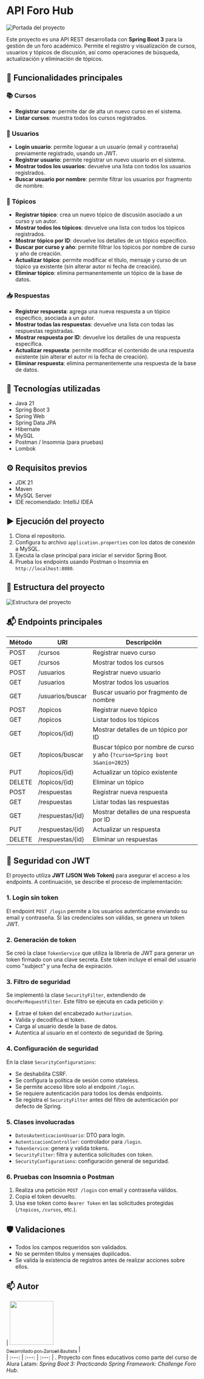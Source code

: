 # API Foro Hub
![Portada del proyecto](imagenes/portada.png)

Este proyecto es una API REST desarrollada con **Spring Boot 3** para la gestión de un foro académico. Permite el registro y visualización de cursos, usuarios y tópicos de discusión, así como operaciones de búsqueda, actualización y eliminación de tópicos.

## 📌 Funcionalidades principales

### 📚 Cursos
- **Registrar curso**: permite dar de alta un nuevo curso en el sistema.
- **Listar cursos**: muestra todos los cursos registrados.

### 👤 Usuarios
- **Login usuario**: permite loguear a un usuario (email y contraseña) previamente registrado, usando un JWT.
- **Registrar usuario**: permite registrar un nuevo usuario en el sistema.
- **Mostrar todos los usuarios**: devuelve una lista con todos los usuarios registrados.
- **Buscar usuario por nombre**: permite filtrar los usuarios por fragmento de nombre.

### 💬 Tópicos
- **Registrar tópico**: crea un nuevo tópico de discusión asociado a un curso y un autor.
- **Mostrar todos los tópicos**: devuelve una lista con todos los tópicos registrados.
- **Mostrar tópico por ID**: devuelve los detalles de un tópico específico.
- **Buscar por curso y año**: permite filtrar los tópicos por nombre de curso y año de creación.
- **Actualizar tópico**: permite modificar el título, mensaje y curso de un tópico ya existente (sin alterar autor ni fecha de creación).
- **Eliminar tópico**: elimina permanentemente un tópico de la base de datos.

### 📥 Respuestas
- **Registrar respuesta**: agrega una nueva respuesta a un tópico específico, asociada a un autor.
- **Mostrar todas las respuestas**: devuelve una lista con todas las respuestas registradas.
- **Mostrar respuesta por ID**: devuelve los detalles de una respuesta específica.
- **Actualizar respuesta**: permite modificar el contenido de una respuesta existente (sin alterar el autor ni la fecha de creación).
- **Eliminar respuesta**: elimina permanentemente una respuesta de la base de datos.


## 🚀 Tecnologías utilizadas
- Java 21
- Spring Boot 3
- Spring Web
- Spring Data JPA
- Hibernate
- MySQL
- Postman / Insomnia (para pruebas)
- Lombok

## ⚙️ Requisitos previos
- JDK 21
- Maven
- MySQL Server
- IDE recomendado: IntelliJ IDEA

## ▶️ Ejecución del proyecto
1. Clona el repositorio.
2. Configura tu archivo `application.properties` con los datos de conexión a MySQL.
3. Ejecuta la clase principal para iniciar el servidor Spring Boot.
4. Prueba los endpoints usando Postman o Insomnia en `http://localhost:8080`.

## 📄 Estructura del proyecto
![Estructura del proyecto](imagenes/estructura%20del%20proyecto.png)

## 📬 Endpoints principales

| Método | URI                          | Descripción                                                                |
|--------|------------------------------|----------------------------------------------------------------------------|
| POST   | /cursos                      | Registrar nuevo curso                                                      |
| GET    | /cursos                      | Mostrar todos los cursos                                                   |
| POST   | /usuarios                    | Registrar nuevo usuario                                                    |
| GET    | /usuarios                    | Mostrar todos los usuarios                                                 |
| GET    | /usuarios/buscar             | Buscar usuario por fragmento de nombre                                     |
| POST   | /topicos                     | Registrar nuevo tópico                                                     |
| GET    | /topicos                     | Listar todos los tópicos                                                   |
| GET    | /topicos/{id}                | Mostrar detalles de un tópico por ID                                       |
| GET    | /topicos/buscar              | Buscar tópico por nombre de curso y año (`?curso=Spring boot 3&anio=2025`) |
| PUT    | /topicos/{id}                | Actualizar un tópico existente                                             |
| DELETE | /topicos/{id}                | Eliminar un tópico                                                         |
| POST   | /respuestas                  | Registrar nueva respuesta                                                  |
| GET    | /respuestas                  | Listar todas las respuestas                                                |
| GET    | /respuestas/{id}             | Mostrar detalles de una respuesta por ID                                   |
| PUT    | /respuestas/{id}             | Actualizar un respuesta                                                    |
| DELETE | /respuestas/{id}             | Eliminar un respuestas                                                     |

## 🔐 Seguridad con JWT

El proyecto utiliza **JWT (JSON Web Token)** para asegurar el acceso a los endpoints. A continuación, se describe el proceso de implementación:

### 1. Login sin token
El endpoint `POST /login` permite a los usuarios autenticarse enviando su email y contraseña. Si las credenciales son válidas, se genera un token JWT.

### 2. Generación de token
Se creó la clase `TokenService` que utiliza la librería de JWT para generar un token firmado con una clave secreta. Este token incluye el email del usuario como "subject" y una fecha de expiración.

### 3. Filtro de seguridad
Se implementó la clase `SecurityFilter`, extendiendo de `OncePerRequestFilter`. Este filtro se ejecuta en cada petición y:
- Extrae el token del encabezado `Authorization`.
- Valida y decodifica el token.
- Carga al usuario desde la base de datos.
- Autentica al usuario en el contexto de seguridad de Spring.

### 4. Configuración de seguridad
En la clase `SecurityConfigurations`:
- Se deshabilita CSRF.
- Se configura la política de sesión como stateless.
- Se permite acceso libre solo al endpoint `/login`.
- Se requiere autenticación para todos los demás endpoints.
- Se registra el `SecurityFilter` antes del filtro de autenticación por defecto de Spring.

### 5. Clases involucradas
- `DatosAutenticacionUsuario`: DTO para login.
- `AutenticacionController`: controlador para `/login`.
- `TokenService`: genera y valida tokens.
- `SecurityFilter`: filtra y autentica solicitudes con token.
- `SecurityConfigurations`: configuración general de seguridad.

### 6. Pruebas con Insomnia o Postman
1. Realiza una petición `POST /login` con email y contraseña válidos.
2. Copia el token devuelto.
3. Usa ese token como `Bearer Token` en las solicitudes protegidas (`/topicos`, `/cursos`, etc.).

## 🛡️ Validaciones
- Todos los campos requeridos son validados.
- No se permiten títulos y mensajes duplicados.
- Se valida la existencia de registros antes de realizar acciones sobre ellos.

## 📫 Autor
| [<img src="https://avatars.githubusercontent.com/u/196402413?v=4" width=115><br><sub>Desarrollado por: Zaricell Bautista</sub>](https://github.com/Midori-Mirai) |  
| :---: | :---: | :---: |
. Proyecto con fines educativos como parte del curso de Alura Latam: *Spring Boot 3: Practicando Spring Framework: Challenge Foro Hub*.

